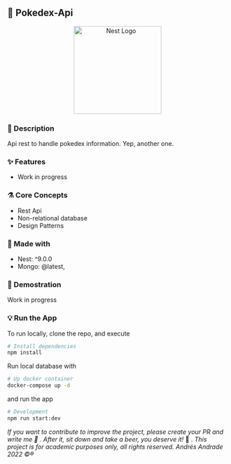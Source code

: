 ## :rocket: Pokedex-Api

<p align="center">
  <a href="http://nestjs.com/" target="blank"><img src="https://nestjs.com/img/logo-small.svg" width="200" alt="Nest Logo" /></a>
</p>

[circleci-image]: https://img.shields.io/circleci/build/github/nestjs/nest/master?token=abc123def456
[circleci-url]: https://circleci.com/gh/nestjs/nest

### :memo: Description

Api rest to handle pokedex information. Yep, another one.

### :sparkles: Features

- Work in progress

### :alembic: Core Concepts

- Rest Api
- Non-relational database
- Design Patterns

### :construction: Made with

- Nest: ^9.0.0
- Mongo: @latest,

### :hammer: Demostration

Work in progress

### :bulb: Run the App

To run locally, clone the repo, and execute

```bash
# Install dependencies
npm install
```

Run local database with

```bash
# Up docker container
docker-compose up -d
```

and run the app

```bash
# Development
npm run start:dev
```

_If you want to contribute to improve the project, please create your PR and write me :speech_balloon: . After it, sit down and take a beer, you deserve it!_ :beers: .
_This project is for academic purposes only, all rights reserved. Andrés Andrade 2022 :copyright::registered:_
